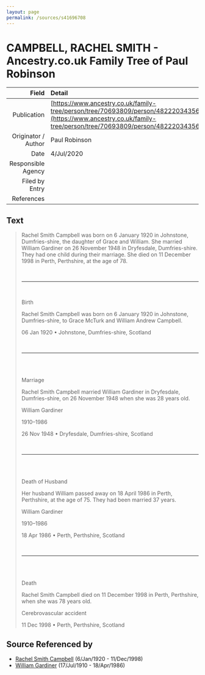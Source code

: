 ```yaml
---
layout: page
permalink: /sources/s41696708
---
```


# CAMPBELL, RACHEL SMITH - Ancestry.co.uk Family Tree of Paul Robinson

Field | Detail
---:|:---
Publication | [https://www.ancestry.co.uk/family-tree/person/tree/70693809/person/48222034356/story](https://www.ancestry.co.uk/family-tree/person/tree/70693809/person/48222034356/story)
Originator / Author | Paul Robinson
Date | 4/Jul/2020
Responsible Agency | 
Filed by Entry | 
References | 

## Text

> Rachel Smith Campbell was born on 6 January 1920 in Johnstone, Dumfries-shire, the daughter of Grace and William. She married William Gardiner on 26 November 1948 in Dryfesdale, Dumfries-shire. They had one child during their marriage. She died on 11 December 1998 in Perth, Perthshire, at the age of 78.
>
> <br/>
>
> ---
>
> <br/>
>
> Birth
>
> Rachel Smith Campbell was born on 6 January 1920 in Johnstone, Dumfries-shire, to Grace McTurk and William Andrew Campbell.
>
> 06 Jan 1920 • Johnstone, Dumfries-shire, Scotland
>
> <br/>
>
> ---
>
> <br/>
>
> <br/>
>
> Marriage
>
> Rachel Smith Campbell married William Gardiner in Dryfesdale, Dumfries-shire, on 26 November 1948 when she was 28 years old.
>
> William Gardiner
>
> 1910–1986
>
> 26 Nov 1948 • Dryfesdale, Dumfries-shire, Scotland
>
> <br/>
>
> ---
>
> <br/>
>
> <br/>
>
> Death of Husband
>
> Her husband William passed away on 18 April 1986 in Perth, Perthshire, at the age of 75. They had been married 37 years.
>
> William Gardiner
>
> 1910–1986
>
> 18 Apr 1986 • Perth, Perthshire, Scotland
>
> <br/>
>
> ---
>
> <br/>
>
> <br/>
>
> Death
>
> Rachel Smith Campbell died on 11 December 1998 in Perth, Perthshire, when she was 78 years old.
>
> Cerebrovascular accident
>
> 11 Dec 1998 • Perth, Perthshire, Scotland
>

## Source Referenced by

* [Rachel Smith Campbell](../people/@40394043@-rachel-smith-campbell-b1920-1-6-d1998-12-11.md) (6/Jan/1920 - 11/Dec/1998)
* [William Gardiner](../people/@29232511@-william-gardiner-b1910-7-17-d1986-4-18.md) (17/Jul/1910 - 18/Apr/1986)
